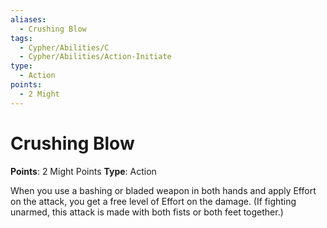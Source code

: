 ```yaml
---
aliases:
  - Crushing Blow
tags:
  - Cypher/Abilities/C
  - Cypher/Abilities/Action-Initiate
type:
  - Action
points:
  - 2 Might
---
```


# Crushing Blow

**Points**: 2 Might Points
**Type**: Action

When you use a bashing or bladed weapon in both hands and apply Effort on the attack, you get a free level of Effort on the damage. (If fighting unarmed, this attack is made with both fists or both feet together.)
